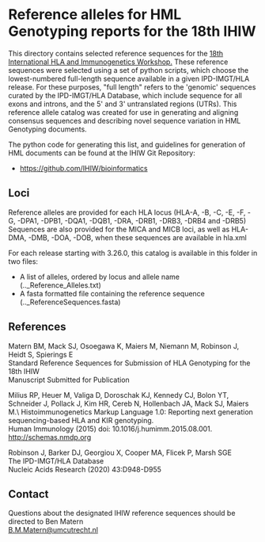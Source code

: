 # Reference alleles for HML Genotyping reports for the 18th IHIW

This directory contains selected reference sequences for the [18th International HLA and Immunogenetics Workshop.](https://www.ihiw18.org/) These reference sequences were selected using a set of python scripts, which choose the lowest-numbered full-length sequence available in a given IPD-IMGT/HLA release. For these purposes, "full length" refers to the 'genomic' sequences curated by the IPD-IMGT/HLA Database, which include sequence for all exons and introns, and the 5' and 3' untranslated regions (UTRs). This reference allele catalog was created for use in generating and aligning consensus sequences and describing novel sequence variation in HML Genotyping documents. 

The python code for generating this list, and guidelines for generation of HML documents can be found at the IHIW Git Repository:

* https://github.com/IHIW/bioinformatics

## Loci

Reference alleles are provided for each HLA locus (HLA-A, -B, -C, -E, -F, -G, -DPA1, -DPB1, -DQA1, -DQB1, -DRA, -DRB1, -DRB3, -DRB4 and -DRB5) Sequences are also provided for the MICA and MICB loci, as well as HLA-DMA, -DMB, -DOA, -DOB, when these sequences are available in hla.xml

For each release starting with 3.26.0, this catalog is available in this folder in two files:

* A list of alleles, ordered by locus and allele name (.._Reference_Alleles.txt)
* A fasta formatted file containing the reference sequence (.._ReferenceSequences.fasta)

## References

Matern BM, Mack SJ, Osoegawa K, Maiers M, Niemann M, Robinson J, Heidt S, Spierings E\
Standard Reference Sequences for Submission of HLA Genotyping for the 18th IHIW\
Manuscript Submitted for Publication

Milius RP, Heuer M, Valiga D, Doroschak KJ, Kennedy CJ, Bolon YT, Schneider J, Pollack J, Kim HR, Cereb N, Hollenbach JA, Mack SJ, Maiers M.\ 
Histoimmunogenetics Markup Language 1.0: Reporting next generation sequencing-based HLA and KIR genotyping.\
Human Immunology (2015) doi: 10.1016/j.humimm.2015.08.001. \
http://schemas.nmdp.org

Robinson J, Barker DJ, Georgiou X, Cooper MA, Flicek P, Marsh SGE\
The IPD-IMGT/HLA Database\
Nucleic Acids Research (2020) 43:D948-D955

## Contact
Questions about the designated IHIW reference sequences should be directed to Ben Matern\
B.M.Matern@umcutrecht.nl